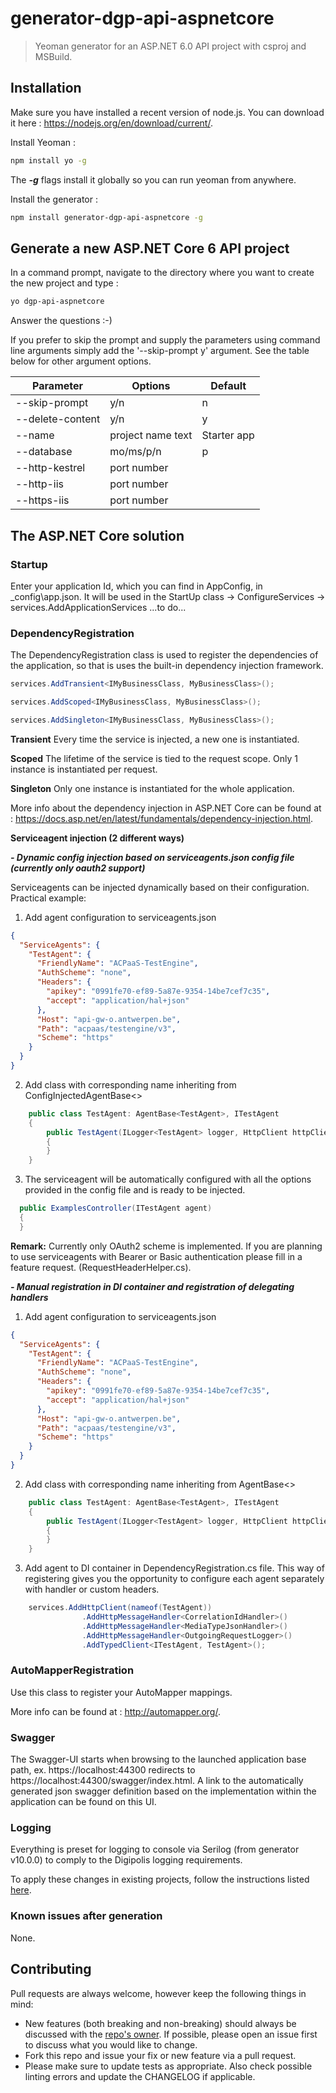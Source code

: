 

# generator-dgp-api-aspnetcore

> Yeoman generator for an ASP.NET 6.0 API project with csproj and MSBuild.

## Installation

Make sure you have installed a recent version of node.js. You can download it here : https://nodejs.org/en/download/current/. 

Install Yeoman :

``` bash
npm install yo -g
```

The _**-g**_ flags install it globally so you can run yeoman from anywhere.

Install the generator :

``` bash
npm install generator-dgp-api-aspnetcore -g
```

## Generate a new ASP.NET Core 6 API project

In a command prompt, navigate to the directory where you want to create the new project and type :

``` bash
yo dgp-api-aspnetcore
```

Answer the questions :-)

If you prefer to skip the prompt and supply the parameters using command line arguments simply add the '--skip-prompt y' argument. 
See the table below for other argument options.

| Parameter        | Options           | Default     |
| ---------------- | ----------------- | ----------- |
| --skip-prompt    | y/n               | n           |
| --delete-content | y/n               | y           |
| --name           | project name text | Starter app |
| --database       | mo/ms/p/n         | p           |
| --http-kestrel   | port number       |             |
| --http-iis       | port number       |             |
| --https-iis      | port number       |             |

## The ASP.NET Core solution

### Startup

Enter your application Id, which you can find in AppConfig, in _config\app.json. It will be used in the StartUp class -> ConfigureServices -> services.AddApplicationServices
...to do...

### DependencyRegistration

The DependencyRegistration class is used to register the dependencies of the application, so that is uses the built-in dependency injection framework.

``` csharp 
services.AddTransient<IMyBusinessClass, MyBusinessClass>();

services.AddScoped<IMyBusinessClass, MyBusinessClass>();

services.AddSingleton<IMyBusinessClass, MyBusinessClass>();
```
**Transient**
Every time the service is injected, a new one is instantiated.  

**Scoped**
The lifetime of the service is tied to the request scope. Only 1 instance is instantiated per request.  

**Singleton**
Only one instance is instantiated for the whole application.  

More info about the dependency injection in ASP.NET Core can be found at : https://docs.asp.net/en/latest/fundamentals/dependency-injection.html. 

**Serviceagent injection (2 different ways)**

***- Dynamic config injection based on serviceagents.json config file (currently only oauth2 support)***

Serviceagents can be injected dynamically based on their configuration.
Practical example:

 1. Add agent configuration to serviceagents.json

``` json
{
  "ServiceAgents": {
    "TestAgent": {
      "FriendlyName": "ACPaaS-TestEngine",
      "AuthScheme": "none",
      "Headers": {
        "apikey": "0991fe70-ef89-5a87e-9354-14be7cef7c35",
        "accept": "application/hal+json"
      },
      "Host": "api-gw-o.antwerpen.be",
      "Path": "acpaas/testengine/v3",
      "Scheme": "https"
    }
  }
}
```

 2. Add class with corresponding name inheriting from ConfigInjectedAgentBase<>
``` csharp
    public class TestAgent: AgentBase<TestAgent>, ITestAgent
    {
        public TestAgent(ILogger<TestAgent> logger, HttpClient httpClient, IServiceProvider serviceProvider) : base(logger, httpClient, serviceProvider)
        {
        }
    }
```
 3. The serviceagent will be automatically configured with all the options provided in the config file and is ready to be injected.
 ``` csharp
   public ExamplesController(ITestAgent agent)
   {
   }
```

**Remark:** Currently only OAuth2 scheme is implemented. If you are planning to use serviceagents with Bearer or Basic authentication please fill in a feature request. (RequestHeaderHelper.cs).

***- Manual registration in DI container and registration of delegating handlers***
 1. Add agent configuration to serviceagents.json

``` json
{
  "ServiceAgents": {
    "TestAgent": {
      "FriendlyName": "ACPaaS-TestEngine",
      "AuthScheme": "none",
      "Headers": {
        "apikey": "0991fe70-ef89-5a87e-9354-14be7cef7c35",
        "accept": "application/hal+json"
      },
      "Host": "api-gw-o.antwerpen.be",
      "Path": "acpaas/testengine/v3",
      "Scheme": "https"
    }
  }
}
```
 2. Add class with corresponding name inheriting from AgentBase<>
``` csharp
    public class TestAgent: AgentBase<TestAgent>, ITestAgent
    {
        public TestAgent(ILogger<TestAgent> logger, HttpClient httpClient, IServiceProvider serviceProvider) : base(logger, httpClient, serviceProvider)
        {
        }
    }
```
 3. Add agent to DI container in DependencyRegistration.cs file. This way of registering gives you the opportunity to configure each agent separately with handler or custom headers.
``` csharp
    services.AddHttpClient(nameof(TestAgent))
                .AddHttpMessageHandler<CorrelationIdHandler>()
                .AddHttpMessageHandler<MediaTypeJsonHandler>()
                .AddHttpMessageHandler<OutgoingRequestLogger>()
                .AddTypedClient<ITestAgent, TestAgent>();
```



### AutoMapperRegistration

Use this class to register your AutoMapper mappings.

More info can be found at : http://automapper.org/.

### Swagger

The Swagger-UI starts when browsing to the launched application base path, ex. https://localhost:44300 redirects to https://localhost:44300/swagger/index.html.
A link to the automatically generated json swagger definition based on the implementation within the application can be found on this UI.

### Logging

Everything is preset for logging to console via Serilog (from generator v10.0.0) to comply to the Digipolis logging requirements. 

To apply these changes in existing projects, follow the instructions listed [here](https://github.com/digipolisantwerp/generator-dgp-api-aspnetcore_yeoman/blob/master/loggingchanges.md).

### Known issues after generation

None.

## Contributing

Pull requests are always welcome, however keep the following things in mind:

- New features (both breaking and non-breaking) should always be discussed with the [repo's owner](#support). If possible, please open an issue first to discuss what you would like to change.
- Fork this repo and issue your fix or new feature via a pull request.
- Please make sure to update tests as appropriate. Also check possible linting errors and update the CHANGELOG if applicable.


